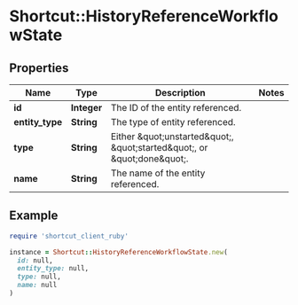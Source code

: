 # Shortcut::HistoryReferenceWorkflowState

## Properties

| Name | Type | Description | Notes |
| ---- | ---- | ----------- | ----- |
| **id** | **Integer** | The ID of the entity referenced. |  |
| **entity_type** | **String** | The type of entity referenced. |  |
| **type** | **String** | Either \&quot;unstarted\&quot;, \&quot;started\&quot;, or \&quot;done\&quot;. |  |
| **name** | **String** | The name of the entity referenced. |  |

## Example

```ruby
require 'shortcut_client_ruby'

instance = Shortcut::HistoryReferenceWorkflowState.new(
  id: null,
  entity_type: null,
  type: null,
  name: null
)
```

